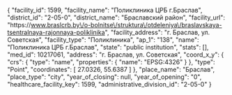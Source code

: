 {
    "facility_id": 1599,
    "facility_name": "Поликлиника ЦРБ г.Браслав",
    "district_id": "2-05-0",
    "district_name": "Браславский район",
    "facility_url": "https:\/\/www.braslcrb.by\/o-bolnitse\/struktura\/otdeleniya\/braslavskaya-tsentralnaya-rajonnaya-poliklinika",
    "facility_address": "г. Браслав, ул. Советская",
    "facility_type": "Поликлиника",
    "ap_1": "138",
    "name": "Поликлиника ЦРБ г.Браслав",
    "state": "public institution",
    "stats": [],
    "med_id": 10217061,
    "address": "г. Браслав, ул. Советская",
    "coord_x_y": {
        "crs": {
            "type": "name",
            "properties": {
                "name": "EPSG:4326"
            }
        },
        "type": "Point",
        "coordinates": [
            27.0326,
            55.6387
        ]
    },
    "place_name": "Браслав",
    "place_type": "city",
    "year_of_closing": null,
    "year_of_opening": "0",
    "healthcare_facility_key": 1599,
    "administrative_division_id": "2-05-0"
}